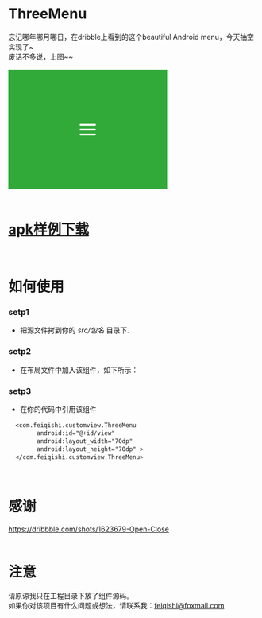 ThreeMenu
===

忘记哪年哪月哪日，在dribble上看到的这个beautiful Android menu，今天抽空实现了~ <br>
废话不多说，上图~~ <br><br>
<img src="./ThreeMenu/gif/menu.gif" width = "320" height = "240" alt="ThreeMenu" />
<br><br>


# [apk样例下载](./ThreeMenu/apk/ThreeMenuDemo.apk?raw=true)
<br>

# 如何使用

### setp1
- 把源文件拷到你的  _src/包名_  目录下.

### setp2
- 在布局文件中加入该组件，如下所示： <br>

### setp3
- 在你的代码中引用该组件

```
  <com.feiqishi.customview.ThreeMenu
        android:id="@+id/view"
        android:layout_width="70dp"
        android:layout_height="70dp" >
  </com.feiqishi.customview.ThreeMenu>
```

<br>

# 感谢
https://dribbble.com/shots/1623679-Open-Close
<br><br>

# 注意
请原谅我只在工程目录下放了组件源码。<br>
如果你对该项目有什么问题或想法，请联系我：feiqishi@foxmail.com
